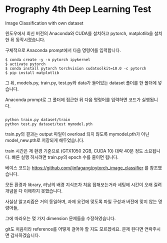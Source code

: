 # Prography 4th Deep Learning Test
Image Classification with own dataset


윈도우에서 최신 버전의 Anaconda와 CUDA를 설치하고 pytorch, matplotlib을 설치한 뒤 동작시켰습니다.

구체적으로 Anaconda prompt에서 다음 명령어를 입력합니다.

<pre><code>$ conda create -y -n pytorch ipykernel
$ activate pytorch
$ conda install pytorch torchvision cudatoolkit=10.0 -c pytorch
$ pip install matplotlib
</code></pre>

그 뒤, models.py, train.py, test.py와 data가 들어있는 dataset 폴더를 한 폴더에 넣습니다.

Anaconda prompt로 그 폴더에 접근한 뒤 다음 명령어를 입력하면 코드가 실행됩니다.

<pre><code>
python train.py dataset/train
python test.py dataset/test mymodel.pth
</code></pre>

train.py의 결과는 output 파일이 overload 되지 않도록 mymodel.pth가 아닌 model_new.pth로 저장되게 해두었습니다.

train 시간은 제 환경 기준으로 (GTX1050 2GB, CUDA 10) 대략 40분 정도 소요됩니다. 빠른 실행 하시려면 train.py의 epoch 수를 줄이면 됩니다.

베이스 코드는 https://github.com/jinfagang/pytorch_image_classifier 를 참조했습니다.

모든 환경과 library, 러닝의 배경 지식조차 처음 접해보는거라 세팅에 시간이 오래 걸려 개념을 다 이해하지 못했습니다.

사실상 알고리즘은 거의 동일하며, 과제 요건에 맞도록 파일 구성과 버전에 맞지 않는 명령어들, 

그에 따라오는 몇 가지 dimension 문제들을 수정하였습니다.

git도 처음이라 reference를 어떻게 걸어야 할 지도 모르겠네요. 문제 된다면 연락주시면 감사하겠습니다.
